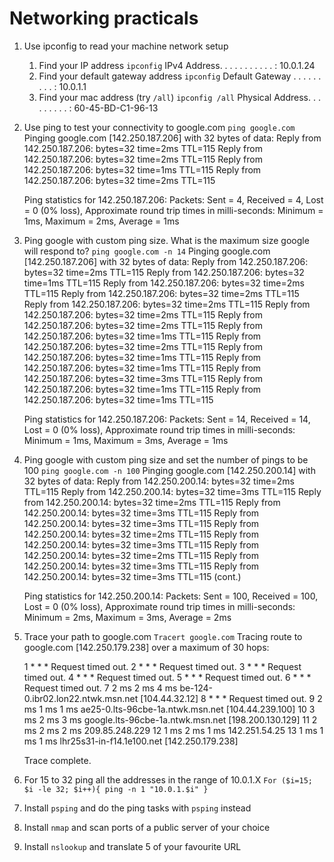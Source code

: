 # Networking practicals

1. Use ipconfig to read your machine network setup
   1. Find your IP address
      `ipconfig` 
      IPv4 Address. . . . . . . . . . . : 10.0.1.24
   2. Find your default gateway address
      `ipconfig`
      Default Gateway . . . . . . . . . : 10.0.1.1
   3. Find your mac address (try `/all`)
      `ipconfig /all`
      Physical Address. . . . . . . . . : 60-45-BD-C1-96-13
2. Use ping to test your connectivity to google.com
   `ping google.com`
   Pinging google.com [142.250.187.206] with 32 bytes of data:
   Reply from 142.250.187.206: bytes=32 time=2ms TTL=115
   Reply from 142.250.187.206: bytes=32 time=2ms TTL=115
   Reply from 142.250.187.206: bytes=32 time=1ms TTL=115
   Reply from 142.250.187.206: bytes=32 time=2ms TTL=115

      Ping statistics for 142.250.187.206:
    Packets: Sent = 4, Received = 4, Lost = 0 (0% loss),
   Approximate round trip times in milli-seconds:
    Minimum = 1ms, Maximum = 2ms, Average = 1ms
3. Ping google with custom ping size. What is the maximum size google will respond to?
   `ping google.com -n 14`
   Pinging google.com [142.250.187.206] with 32 bytes of data:
   Reply from 142.250.187.206: bytes=32 time=2ms TTL=115
   Reply from 142.250.187.206: bytes=32 time=1ms TTL=115
   Reply from 142.250.187.206: bytes=32 time=2ms TTL=115
   Reply from 142.250.187.206: bytes=32 time=2ms TTL=115
   Reply from 142.250.187.206: bytes=32 time=2ms TTL=115
   Reply from 142.250.187.206: bytes=32 time=2ms TTL=115
   Reply from 142.250.187.206: bytes=32 time=2ms TTL=115
   Reply from 142.250.187.206: bytes=32 time=1ms TTL=115
   Reply from 142.250.187.206: bytes=32 time=2ms TTL=115
   Reply from 142.250.187.206: bytes=32 time=1ms TTL=115
   Reply from 142.250.187.206: bytes=32 time=1ms TTL=115
   Reply from 142.250.187.206: bytes=32 time=3ms TTL=115
   Reply from 142.250.187.206: bytes=32 time=1ms TTL=115
   Reply from 142.250.187.206: bytes=32 time=1ms TTL=115

   Ping statistics for 142.250.187.206:
   Packets: Sent = 14, Received = 14, Lost = 0 (0% loss),
   Approximate round trip times in milli-seconds:
   Minimum = 1ms, Maximum = 3ms, Average = 1ms
4. Ping google with custom ping size and set the number of pings to be 100
   `ping google.com -n 100`
   Pinging google.com [142.250.200.14] with 32 bytes of data:
   Reply from 142.250.200.14: bytes=32 time=2ms TTL=115
   Reply from 142.250.200.14: bytes=32 time=3ms TTL=115
   Reply from 142.250.200.14: bytes=32 time=2ms TTL=115
   Reply from 142.250.200.14: bytes=32 time=3ms TTL=115
   Reply from 142.250.200.14: bytes=32 time=3ms TTL=115
   Reply from 142.250.200.14: bytes=32 time=2ms TTL=115
   Reply from 142.250.200.14: bytes=32 time=3ms TTL=115
   Reply from 142.250.200.14: bytes=32 time=2ms TTL=115
   Reply from 142.250.200.14: bytes=32 time=3ms TTL=115
   Reply from 142.250.200.14: bytes=32 time=3ms TTL=115
   (cont.)

   Ping statistics for 142.250.200.14:
   Packets: Sent = 100, Received = 100, Lost = 0 (0% loss),
   Approximate round trip times in milli-seconds:
   Minimum = 2ms, Maximum = 3ms, Average = 2ms
5. Trace your path to google.com
   `Tracert google.com`
   Tracing route to google.com [142.250.179.238]
   over a maximum of 30 hops:

   1     *        *        *     Request timed out.
   2     *        *        *     Request timed out.
   3     *        *        *     Request timed out.
   4     *        *        *     Request timed out.
   5     *        *        *     Request timed out.
   6     *        *        *     Request timed out.
   7     2 ms     2 ms     4 ms  be-124-0.ibr02.lon22.ntwk.msn.net [104.44.32.12]
   8     *        *        *     Request timed out.
   9     2 ms     1 ms     1 ms  ae25-0.lts-96cbe-1a.ntwk.msn.net [104.44.239.100]
   10     3 ms     2 ms     3 ms  google.lts-96cbe-1a.ntwk.msn.net [198.200.130.129]
   11     2 ms     2 ms     2 ms  209.85.248.229
   12     1 ms     2 ms     1 ms  142.251.54.25
   13     1 ms     1 ms     1 ms  lhr25s31-in-f14.1e100.net [142.250.179.238]

   Trace complete.
6. For 15 to 32 ping all the addresses in the range of 10.0.1.X
   `For ($i=15; $i -le 32; $i++){
   ping -n 1 "10.0.1.$i"
      }`
7. Install `psping` and do the ping tasks with `psping` instead
8. Install `nmap` and scan ports of a public server of your choice
9. Install `nslookup` and translate 5 of your favourite URL
